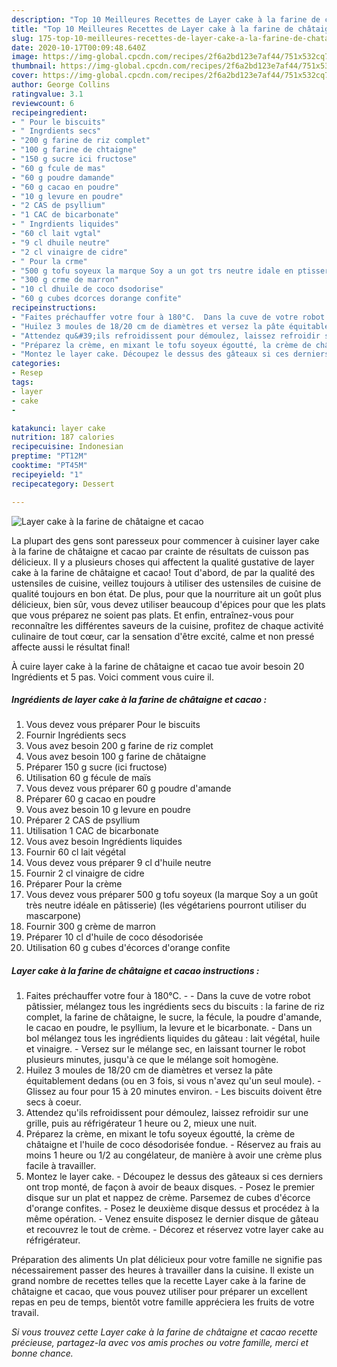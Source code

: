 ```yaml
---
description: "Top 10 Meilleures Recettes de Layer cake à la farine de châtaigne et cacao"
title: "Top 10 Meilleures Recettes de Layer cake à la farine de châtaigne et cacao"
slug: 175-top-10-meilleures-recettes-de-layer-cake-a-la-farine-de-chataigne-et-cacao
date: 2020-10-17T00:09:48.640Z
image: https://img-global.cpcdn.com/recipes/2f6a2bd123e7af44/751x532cq70/layer-cake-a-la-farine-de-chataigne-et-cacao-photo-principale-de-la-recette.jpg
thumbnail: https://img-global.cpcdn.com/recipes/2f6a2bd123e7af44/751x532cq70/layer-cake-a-la-farine-de-chataigne-et-cacao-photo-principale-de-la-recette.jpg
cover: https://img-global.cpcdn.com/recipes/2f6a2bd123e7af44/751x532cq70/layer-cake-a-la-farine-de-chataigne-et-cacao-photo-principale-de-la-recette.jpg
author: George Collins
ratingvalue: 3.1
reviewcount: 6
recipeingredient:
- " Pour le biscuits"
- " Ingrdients secs"
- "200 g farine de riz complet"
- "100 g farine de chtaigne"
- "150 g sucre ici fructose"
- "60 g fcule de mas"
- "60 g poudre damande"
- "60 g cacao en poudre"
- "10 g levure en poudre"
- "2 CAS de psyllium"
- "1 CAC de bicarbonate"
- " Ingrdients liquides"
- "60 cl lait vgtal"
- "9 cl dhuile neutre"
- "2 cl vinaigre de cidre"
- " Pour la crme"
- "500 g tofu soyeux la marque Soy a un got trs neutre idale en ptisserie les vgtariens pourront utiliser du mascarpone"
- "300 g crme de marron"
- "10 cl dhuile de coco dsodorise"
- "60 g cubes dcorces dorange confite"
recipeinstructions:
- "Faites préchauffer votre four à 180°C.  Dans la cuve de votre robot pâtissier, mélangez tous les ingrédients secs du biscuits : la farine de riz complet, la farine de châtaigne, le sucre, la fécule, la poudre d&#39;amande, le cacao en poudre, le psyllium, la levure et le bicarbonate. Dans un bol mélangez tous les ingrédients liquides du gâteau : lait végétal, huile et vinaigre. Versez sur le mélange sec, en laissant tourner le robot plusieurs minutes, jusqu&#39;à ce que le mélange soit homogène."
- "Huilez 3 moules de 18/20 cm de diamètres et versez la pâte équitablement dedans (ou en 3 fois, si vous n&#39;avez qu&#39;un seul moule). Glissez au four pour 15 à 20 minutes environ. Les biscuits doivent être secs à coeur."
- "Attendez qu&#39;ils refroidissent pour démoulez, laissez refroidir sur une grille, puis au réfrigérateur 1 heure ou 2, mieux une nuit."
- "Préparez la crème, en mixant le tofu soyeux égoutté, la crème de châtaigne et l&#39;huile de coco désodorisée fondue. Réservez au frais au moins 1 heure ou 1/2 au congélateur, de manière à avoir une crème plus facile à travailler."
- "Montez le layer cake. Découpez le dessus des gâteaux si ces derniers ont trop monté, de façon à avoir de beaux disques. Posez le premier disque sur un plat et nappez de crème. Parsemez de cubes d&#39;écorce d&#39;orange confites. Posez le deuxième disque dessus et procédez à la même opération. Venez ensuite disposez le dernier disque de gâteau et recouvrez le tout de crème. Décorez et réservez votre layer cake au réfrigérateur."
categories:
- Resep
tags:
- layer
- cake
- 

katakunci: layer cake  
nutrition: 187 calories
recipecuisine: Indonesian
preptime: "PT12M"
cooktime: "PT45M"
recipeyield: "1"
recipecategory: Dessert

---
```



![Layer cake à la farine de châtaigne et cacao](https://img-global.cpcdn.com/recipes/2f6a2bd123e7af44/751x532cq70/layer-cake-a-la-farine-de-chataigne-et-cacao-photo-principale-de-la-recette.jpg)

La plupart des gens sont paresseux pour commencer à cuisiner layer cake à la farine de châtaigne et cacao par crainte de résultats de cuisson pas délicieux. Il y a plusieurs choses qui affectent la qualité gustative de layer cake à la farine de châtaigne et cacao! Tout d'abord, de par la qualité des ustensiles de cuisine, veillez toujours à utiliser des ustensiles de cuisine de qualité toujours en bon état. De plus, pour que la nourriture ait un goût plus délicieux, bien sûr, vous devez utiliser beaucoup d'épices pour que les plats que vous préparez ne soient pas plats. Et enfin, entraînez-vous pour reconnaître les différentes saveurs de la cuisine, profitez de chaque activité culinaire de tout cœur, car la sensation d'être excité, calme et non pressé affecte aussi le résultat final!

<!--inarticleads1-->

À cuire layer cake à la farine de châtaigne et cacao tue avoir besoin 20 Ingrédients et 5 pas. Voici comment vous cuire il.

##### Ingrédients de layer cake à la farine de châtaigne et cacao :

1. Vous devez vous préparer  Pour le biscuits
1. Fournir  Ingrédients secs
1. Vous avez besoin 200 g farine de riz complet
1. Vous avez besoin 100 g farine de châtaigne
1. Préparer 150 g sucre (ici fructose)
1. Utilisation 60 g fécule de maïs
1. Vous devez vous préparer 60 g poudre d&#39;amande
1. Préparer 60 g cacao en poudre
1. Vous avez besoin 10 g levure en poudre
1. Préparer 2 CAS de psyllium
1. Utilisation 1 CAC de bicarbonate
1. Vous avez besoin  Ingrédients liquides
1. Fournir 60 cl lait végétal
1. Vous devez vous préparer 9 cl d&#39;huile neutre
1. Fournir 2 cl vinaigre de cidre
1. Préparer  Pour la crème
1. Vous devez vous préparer 500 g tofu soyeux (la marque Soy a un goût très neutre idéale en pâtisserie) (les végétariens pourront utiliser du mascarpone)
1. Fournir 300 g crème de marron
1. Préparer 10 cl d&#39;huile de coco désodorisée
1. Utilisation 60 g cubes d&#39;écorces d&#39;orange confite




<!--inarticleads2-->

##### Layer cake à la farine de châtaigne et cacao instructions :

1. Faites préchauffer votre four à 180°C. -  - Dans la cuve de votre robot pâtissier, mélangez tous les ingrédients secs du biscuits : la farine de riz complet, la farine de châtaigne, le sucre, la fécule, la poudre d&#39;amande, le cacao en poudre, le psyllium, la levure et le bicarbonate. - Dans un bol mélangez tous les ingrédients liquides du gâteau : lait végétal, huile et vinaigre. - Versez sur le mélange sec, en laissant tourner le robot plusieurs minutes, jusqu&#39;à ce que le mélange soit homogène.
1. Huilez 3 moules de 18/20 cm de diamètres et versez la pâte équitablement dedans (ou en 3 fois, si vous n&#39;avez qu&#39;un seul moule). - Glissez au four pour 15 à 20 minutes environ. - Les biscuits doivent être secs à coeur.
1. Attendez qu&#39;ils refroidissent pour démoulez, laissez refroidir sur une grille, puis au réfrigérateur 1 heure ou 2, mieux une nuit.
1. Préparez la crème, en mixant le tofu soyeux égoutté, la crème de châtaigne et l&#39;huile de coco désodorisée fondue. - Réservez au frais au moins 1 heure ou 1/2 au congélateur, de manière à avoir une crème plus facile à travailler.
1. Montez le layer cake. - Découpez le dessus des gâteaux si ces derniers ont trop monté, de façon à avoir de beaux disques. - Posez le premier disque sur un plat et nappez de crème. Parsemez de cubes d&#39;écorce d&#39;orange confites. - Posez le deuxième disque dessus et procédez à la même opération. - Venez ensuite disposez le dernier disque de gâteau et recouvrez le tout de crème. - Décorez et réservez votre layer cake au réfrigérateur.




<!--inarticleads1-->

<p>
Préparation des aliments Un plat délicieux pour votre famille ne signifie pas nécessairement passer des heures à travailler dans la cuisine. Il existe un grand nombre de recettes telles que la recette Layer cake à la farine de châtaigne et cacao, que vous pouvez utiliser pour préparer un excellent repas en peu de temps, bientôt votre famille appréciera les fruits de votre travail.
</p>

<p>
<i>Si vous trouvez cette Layer cake à la farine de châtaigne et cacao recette précieuse, partagez-la avec vos amis proches ou votre famille, merci et bonne chance.</i>
</p>
